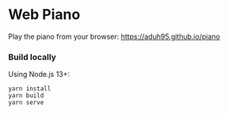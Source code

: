 # Web Piano

Play the piano from your browser: https://aduh95.github.io/piano

### Build locally

Using Node.js 13+:

```shell
yarn install
yarn build
yarn serve
```
